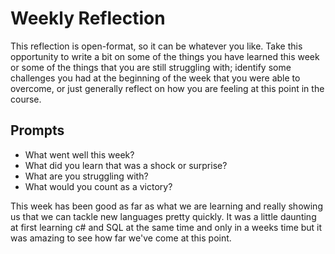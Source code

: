 # Weekly Reflection
This reflection is open-format, so it can be whatever you like. Take this opportunity to write a bit on some of the things you have learned this week or some of the things that you are still struggling with; identify some challenges you had at the beginning of the week that you were able to overcome, or just generally reflect on how you are feeling at this point in the course.

## Prompts
- What went well this week?
- What did you learn that was a shock or surprise?
- What are you struggling with?
- What would you count as a victory?

This week has been good as far as what we are learning and really showing us that we can tackle new languages pretty quickly. It was a little daunting at first learning c# and SQL at the same time and only in a weeks time but it was amazing to see how far we've come at this point.